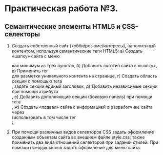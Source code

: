 # Практическая работа №3.
## Семантические элементы HTML5 и CSS-селекторы


1.	Создать собственный сайт (хобби/резюме/интересы), наполненный контентом, используя семантические теги HTML5:
  а)	Создать «шапку» сайта с меню <nav> как минимум из трех пунктов,
  б)	Добавить логотип сайта в «шапку»,
  в)	Применить тег <main> для разметки уникального контента на странице,
  г)	Создать область секции с помощью тега <section>, задать секции единый заголовок,
  д)	Добавить независимые секции при помощи атрибута <article>,
  е)	Добавить дополняющие секции (боковую панель) при помощи тега <aside>,
  ж)	Создать «подвал» сайта с информацией о разработчике сайта через <footer> (использовать в том числе тег <address>).
  
2.	При помощи различных видов селекторов CSS задать оформление созданным объектам сайта во внешнем файле style.css;
  также применить два вида отношений селекторов при задании стилей. При помощи псевдоклассов задать оформление для меню сайта.


